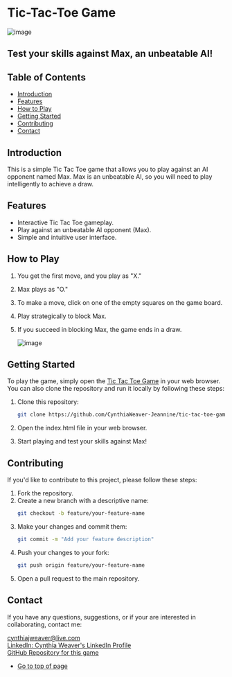 # Tic-Tac-Toe Game

![image](https://github.com/CynthiaWeaver-Jeannine/tic-tac-toe-game/assets/132491873/3bcf2252-25f4-40ee-ab2b-f46418dfd6cb)




## Test your skills against Max, an unbeatable AI!

## Table of Contents
- [Introduction](#introduction)
- [Features](#features)
- [How to Play](#how-to-play)
- [Getting Started](#getting-started)
- [Contributing](#contributing)
- [Contact](#contact)

## Introduction
This is a simple Tic Tac Toe game that allows you to play against an AI opponent named Max. Max is an unbeatable AI, so you will need to play intelligently to achieve a draw.

## Features
- Interactive Tic Tac Toe gameplay.
- Play against an unbeatable AI opponent (Max).
- Simple and intuitive user interface.

## How to Play
1. You get the first move, and you play as "X."
2. Max plays as "O."
3. To make a move, click on one of the empty squares on the game board.
4. Play strategically to block Max.
5. If you succeed in blocking Max, the game ends in a draw.

   ![image](https://github.com/CynthiaWeaver-Jeannine/tic-tac-toe-game/assets/132491873/905e72fa-a64d-48b5-80e9-1aa85a1fca89)




## Getting Started
To play the game, simply open the [Tic Tac Toe Game](https://cynthiaweaver-jeannine.github.io/tic-tac-toe-game) in your web browser. You can also clone the repository and run it locally by following these steps:

1. Clone this repository:
   ```bash
   git clone https://github.com/CynthiaWeaver-Jeannine/tic-tac-toe-game
2. Open the index.html file in your web browser.

3. Start playing and test your skills against Max!

## Contributing
If you'd like to contribute to this project, please follow these steps:

1. Fork the repository.
2. Create a new branch with a descriptive name:
   ```bash
   git checkout -b feature/your-feature-name
3. Make your changes and commit them:
   ``` bash
   git commit -m "Add your feature description"
4. Push your changes to your fork:
   ``` bash
   git push origin feature/your-feature-name
5. Open a pull request to the main repository.


## Contact
If you have any questions, suggestions, or if your are interested in collaborating, contact me:

[cynthiajweaver@live.com](mailto:cynthiajweaver@live.com)  
[LinkedIn: Cynthia Weaver's LinkedIn Profile](https://www.linkedin.com/in/cynthiajweaver-dev?lipi=urn%3Ali%3Apage%3Ad_flagship3_profile_view_base_contact_details%3Bf625PYHuQgidhKLhsTuIuQ%3D%3D)  
[GitHub Repository for this game](https://github.com/CynthiaWeaver-Jeannine/tic-tac-toe-game)  

- [Go to top of page](https://github.com/CynthiaWeaver-Jeannine/tic-tac-toe-game/blob/main/README.md#tic-tac-toe-game)
   
